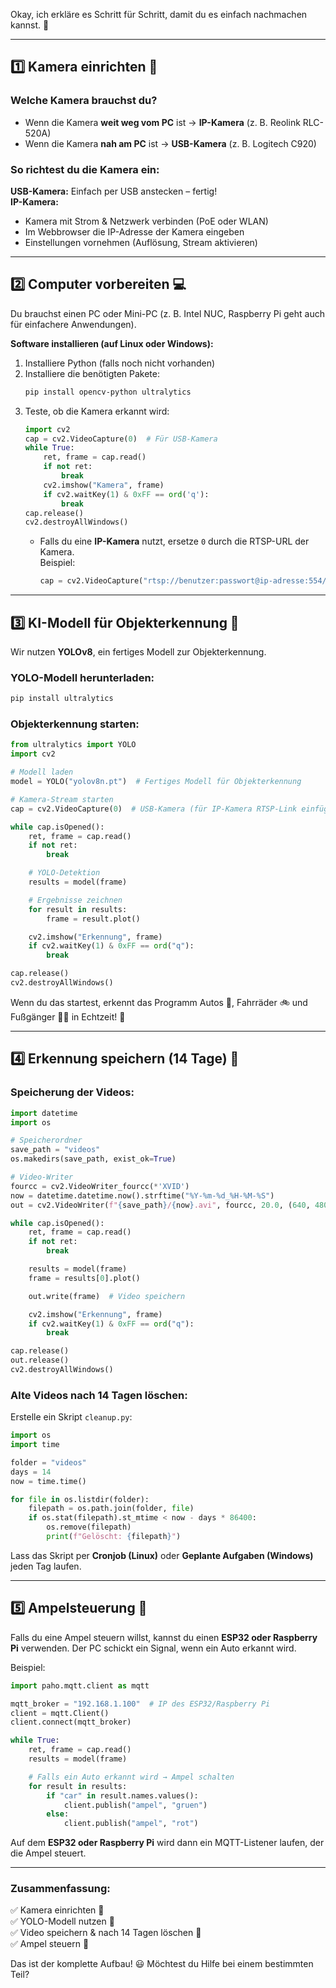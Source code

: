 Okay, ich erkläre es Schritt für Schritt, damit du es einfach nachmachen kannst. 🚀  

---

## **1️⃣ Kamera einrichten 🎥**  
### **Welche Kamera brauchst du?**  
- Wenn die Kamera **weit weg vom PC** ist → **IP-Kamera** (z. B. Reolink RLC-520A)  
- Wenn die Kamera **nah am PC** ist → **USB-Kamera** (z. B. Logitech C920)  

### **So richtest du die Kamera ein:**  
**USB-Kamera:** Einfach per USB anstecken – fertig!  
**IP-Kamera:**  
- Kamera mit Strom & Netzwerk verbinden (PoE oder WLAN)  
- Im Webbrowser die IP-Adresse der Kamera eingeben  
- Einstellungen vornehmen (Auflösung, Stream aktivieren)  

---

## **2️⃣ Computer vorbereiten 💻**  
Du brauchst einen PC oder Mini-PC (z. B. Intel NUC, Raspberry Pi geht auch für einfachere Anwendungen).  

**Software installieren (auf Linux oder Windows):**  
1. Installiere Python (falls noch nicht vorhanden)  
2. Installiere die benötigten Pakete:  
   ```bash
   pip install opencv-python ultralytics
   ```
3. Teste, ob die Kamera erkannt wird:  
   ```python
   import cv2
   cap = cv2.VideoCapture(0)  # Für USB-Kamera
   while True:
       ret, frame = cap.read()
       if not ret:
           break
       cv2.imshow("Kamera", frame)
       if cv2.waitKey(1) & 0xFF == ord('q'):
           break
   cap.release()
   cv2.destroyAllWindows()
   ```
   - Falls du eine **IP-Kamera** nutzt, ersetze `0` durch die RTSP-URL der Kamera.  
     Beispiel:  
     ```python
     cap = cv2.VideoCapture("rtsp://benutzer:passwort@ip-adresse:554/stream")
     ```

---

## **3️⃣ KI-Modell für Objekterkennung 🧠**  
Wir nutzen **YOLOv8**, ein fertiges Modell zur Objekterkennung.  

### **YOLO-Modell herunterladen:**  
```bash
pip install ultralytics
```

### **Objekterkennung starten:**  
```python
from ultralytics import YOLO
import cv2

# Modell laden
model = YOLO("yolov8n.pt")  # Fertiges Modell für Objekterkennung

# Kamera-Stream starten
cap = cv2.VideoCapture(0)  # USB-Kamera (für IP-Kamera RTSP-Link einfügen)

while cap.isOpened():
    ret, frame = cap.read()
    if not ret:
        break

    # YOLO-Detektion
    results = model(frame)

    # Ergebnisse zeichnen
    for result in results:
        frame = result.plot()

    cv2.imshow("Erkennung", frame)
    if cv2.waitKey(1) & 0xFF == ord("q"):
        break

cap.release()
cv2.destroyAllWindows()
```

Wenn du das startest, erkennt das Programm Autos 🚗, Fahrräder 🚲 und Fußgänger 🚶‍♂️ in Echtzeit! 🎉  

---

## **4️⃣ Erkennung speichern (14 Tage) 💾**  
### **Speicherung der Videos:**  
```python
import datetime
import os

# Speicherordner
save_path = "videos"
os.makedirs(save_path, exist_ok=True)

# Video-Writer
fourcc = cv2.VideoWriter_fourcc(*'XVID')
now = datetime.datetime.now().strftime("%Y-%m-%d_%H-%M-%S")
out = cv2.VideoWriter(f"{save_path}/{now}.avi", fourcc, 20.0, (640, 480))

while cap.isOpened():
    ret, frame = cap.read()
    if not ret:
        break

    results = model(frame)
    frame = results[0].plot()

    out.write(frame)  # Video speichern

    cv2.imshow("Erkennung", frame)
    if cv2.waitKey(1) & 0xFF == ord("q"):
        break

cap.release()
out.release()
cv2.destroyAllWindows()
```

### **Alte Videos nach 14 Tagen löschen:**  
Erstelle ein Skript `cleanup.py`:  
```python
import os
import time

folder = "videos"
days = 14
now = time.time()

for file in os.listdir(folder):
    filepath = os.path.join(folder, file)
    if os.stat(filepath).st_mtime < now - days * 86400:
        os.remove(filepath)
        print(f"Gelöscht: {filepath}")
```
Lass das Skript per **Cronjob (Linux)** oder **Geplante Aufgaben (Windows)** jeden Tag laufen.  

---

## **5️⃣ Ampelsteuerung 🚦**  
Falls du eine Ampel steuern willst, kannst du einen **ESP32 oder Raspberry Pi** verwenden. Der PC schickt ein Signal, wenn ein Auto erkannt wird.  

Beispiel:  
```python
import paho.mqtt.client as mqtt

mqtt_broker = "192.168.1.100"  # IP des ESP32/Raspberry Pi
client = mqtt.Client()
client.connect(mqtt_broker)

while True:
    ret, frame = cap.read()
    results = model(frame)

    # Falls ein Auto erkannt wird → Ampel schalten
    for result in results:
        if "car" in result.names.values():
            client.publish("ampel", "gruen")
        else:
            client.publish("ampel", "rot")
```

Auf dem **ESP32 oder Raspberry Pi** wird dann ein MQTT-Listener laufen, der die Ampel steuert.  

---

### **Zusammenfassung:**  
✅ Kamera einrichten 🎥  
✅ YOLO-Modell nutzen 🧠  
✅ Video speichern & nach 14 Tagen löschen 💾  
✅ Ampel steuern 🚦  

Das ist der komplette Aufbau! 😃 Möchtest du Hilfe bei einem bestimmten Teil?
